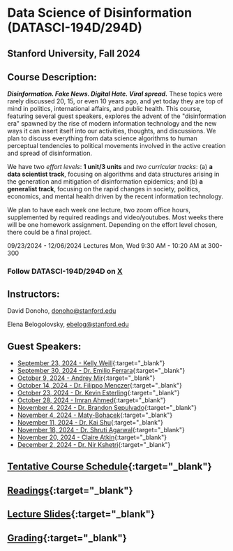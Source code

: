 # Data Science of Disinformation (DATASCI-194D/294D)

## Stanford University, Fall 2024


## Course Description: 

***Disinformation. Fake News. Digital Hate. Viral spread.*** These topics were rarely discussed 20, 15, or even 10 years ago, and yet today they are top of mind in politics, international affairs, and public health. This course, featuring several guest speakers, explores the advent of the "disinformation era" spawned by the rise of modern information technology and the new ways it can insert itself into our activities, thoughts, and discussions. We plan to discuss everything from data science algorithms to human perceptual tendencies to political movements involved in the active creation and spread of disinformation.

We have two *effort levels*: **1 unit/3 units** and *two curricular tracks*: (a) **a data scientist track**, focusing on algorithms and data structures arising in the generation and mitigation of disinformation epidemics; and (b) **a generalist track**, focusing on the rapid changes in society, politics, economics, and mental health driven by the recent information technology.

We plan to have each week one lecture, two zoom office hours, supplemented by required readings and video/youtubes. Most weeks there will be one homework assignment. Depending on the effort level chosen, there could be a final project.


09/23/2024 - 12/06/2024 Lectures Mon, Wed 9:30 AM - 10:20 AM at 300-300 


### Follow DATASCI-194D/294D on [X](https://x.com/i/communities/1836940184115421389)


## Instructors: 
David Donoho, donoho@stanford.edu

Elena Belogolovsky, ebelog@stanford.edu

                  

## Guest Speakers:

- [September 23, 2024 - Kelly Weill](kelly-weill.md){:target="_blank"}  
- [September 30, 2024 - Dr. Emilio Ferrara](emilio-ferrara.md){:target="_blank"}  
- [October 9, 2024 - Andrey Mir](andrey-mir.md){:target="_blank"}  
- [October 14, 2024 - Dr. Filippo Menczer](filippo-menczer.md){:target="_blank"}  
- [October 23, 2024 - Dr. Kevin Esterling](kevin-esterling.md){:target="_blank"}  
- [October 28, 2024 - Imran Ahmed](imran-ahmed.md){:target="_blank"}  
- [November 4, 2024 - Dr. Brandon Sepulvado](brandon-sepulvado.md){:target="_blank"}
- [November 4, 2024 - Maty-Bohacek](Maty-Bohacek.md){:target="_blank"}
- [November 11, 2024 - Dr. Kai Shu](kai-shu.md){:target="_blank"}  
- [November 18, 2024 - Dr. Shruti Agarwal](shruti-agarwal.md){:target="_blank"}  
- [November 20, 2024 - Claire Atkin](claire-atkin.md){:target="_blank"}  
- [December 2, 2024 - Dr. Nir Kshetri](nir-kshetri.md){:target="_blank"}
           


## [Tentative Course Schedule](tentative-course-schedule.md){:target="_blank"}


## [Readings](readings.md){:target="_blank"}

## [Lecture Slides](lecture-slides.md){:target="_blank"}


## [Grading](grading.md){:target="_blank"}

